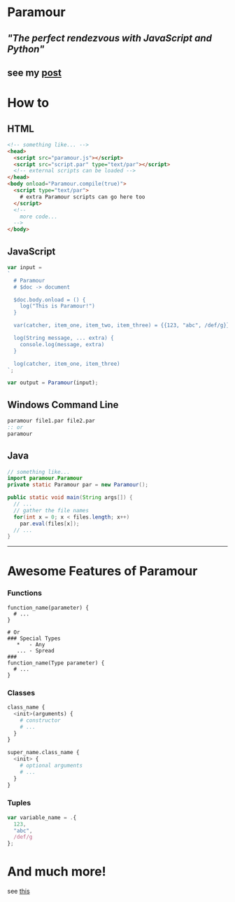 # Paramour
## _"The perfect rendezvous with JavaScript and Python"_

see my [post](https://codepen.io/Ephellon/post/paramour)
----
# How to
## HTML
```html
<!-- something like... -->
<head>
  <script src="paramour.js"></script>
  <script src="script.par" type="text/par"></script>
  <!-- external scripts can be loaded -->
</head>
<body onload="Paramour.compile(true)">
  <script type="text/par">
    # extra Paramour scripts can go here too
  </script>
  <!--
    more code...
  -->
</body>
```

## JavaScript
```js
var input =
`
  # Paramour
  # $doc -> document

  $doc.body.onload = () {
    log("This is Paramour!")
  }

  var(catcher, item_one, item_two, item_three) = {{123, "abc", /def/g}};

  log(String message, ... extra) {
    console.log(message, extra)
  }

  log(catcher, item_one, item_three)
`;

var output = Paramour(input);
```

## Windows Command Line
```bat
paramour file1.par file2.par
:: or
paramour
```

## Java
```java
// something like...
import paramour.Paramour
private static Paramour par = new Paramour();

public static void main(String args[]) {
  // ...
  // gather the file names
  for(int x = 0; x < files.length; x++)
    par.eval(files[x]);
  // ...
}
```
----
# Awesome Features of Paramour
### Functions
```paramour
function_name(parameter) {
  # ...
}

# Or
### Special Types
   *   - Any
   ... - Spread
###
function_name(Type parameter) {
  # ...
}
```

### Classes
```python
class_name {
  <init>(arguments) {
    # constructor
    # ...
  }
}

super_name.class_name {
  <init> {
    # optional arguments
    # ...
  }
}
```

### Tuples
```javascript
var variable_name = .{
  123,
  "abc",
  /def/g
};
```

# And much more!
see [this](https://Ephellon.github.io/Paramour/)
